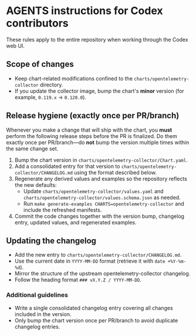 # AGENTS instructions for Codex contributors

These rules apply to the entire repository when working through the Codex web UI.

## Scope of changes

* Keep chart-related modifications confined to the `charts/opentelemetry-collector` directory.
* If you update the collector image, bump the chart's **minor** version (for example, `0.119.x` → `0.120.0`).

## Release hygiene (exactly once per PR/branch)

Whenever you make a change that will ship with the chart, you **must** perform the following release steps before the PR is finalized. Do them exactly once per PR/branch—do **not** bump the version multiple times within the same change set.

1. Bump the chart version in `charts/opentelemetry-collector/Chart.yaml`.
2. Add a consolidated entry for that version to `charts/opentelemetry-collector/CHANGELOG.md` using the format described below.
3. Regenerate any derived values and examples so the repository reflects the new defaults:
   * Update `charts/opentelemetry-collector/values.yaml` and `charts/opentelemetry-collector/values.schema.json` as needed.
   * Run `make generate-examples CHARTS=opentelemetry-collector` and include the refreshed manifests.
4. Commit the code changes together with the version bump, changelog entry, updated values, and regenerated examples.

## Updating the changelog

* Add the new entry to `charts/opentelemetry-collector/CHANGELOG.md`.
* Use the current date in `YYYY-MM-DD` format (retrieve it with `date +%Y-%m-%d`).
* Mirror the structure of the upstream opentelemetry-collector changelog.
* Follow the heading format `### vX.Y.Z / YYYY-MM-DD`.

### Additional guidelines

* Write a single consolidated changelog entry covering all changes included in the version.
* Only bump the chart version once per PR/branch to avoid duplicate changelog entries.
